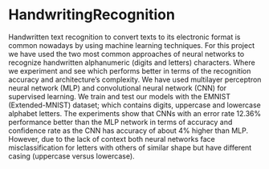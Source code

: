 # HandwritingRecognition

Handwritten text recognition to convert texts to its electronic format is common nowadays by using machine learning techniques. For this project we have used the two most common approaches of neural networks to recognize handwritten alphanumeric (digits and letters) characters. Where we experiment and see which performs better in terms of the recognition accuracy and architecture’s complexity. We have used multilayer perceptron neural network (MLP) and convolutional neural network (CNN) for supervised learning. We train and test our models with the EMNIST (Extended-MNIST) dataset; which contains digits, uppercase and lowercase alphabet letters. The experiments show that CNNs with an error rate 12.36% performance better than the MLP network in terms of accuracy and confidence rate as the CNN has accuracy of about 4% higher than MLP. However, due to the lack of context both neural networks face misclassification for letters with others of similar shape but have different casing (uppercase versus lowercase).
